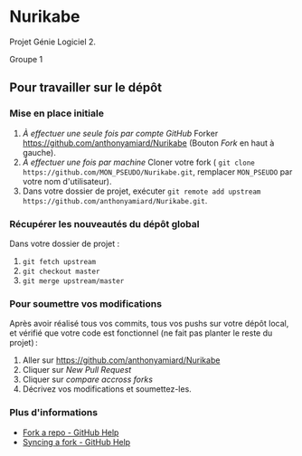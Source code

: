 # Nurikabe
Projet Génie Logiciel 2.

Groupe 1

## Pour travailler sur le dépôt

### Mise en place initiale

1. _À effectuer une seule fois par compte GitHub_ Forker
   https://github.com/anthonyamiard/Nurikabe (Bouton _Fork_ en haut à gauche).
2. _À effectuer une fois par machine_ Cloner votre fork (
   `git clone https://github.com/MON_PSEUDO/Nurikabe.git`, remplacer
   `MON_PSEUDO` par votre nom d'utilisateur).
3. Dans votre dossier de projet, exécuter
   `git remote add upstream https://github.com/anthonyamiard/Nurikabe.git`.

### Récupérer les nouveautés du dépôt global

Dans votre dossier de projet :
1. `git fetch upstream`
2. `git checkout master`
3. `git merge upstream/master`

### Pour soumettre vos modifications

Après avoir réalisé tous vos commits, tous vos pushs sur votre dépôt local, et
vérifié que votre code est fonctionnel (ne fait pas planter le reste du
projet) :

1. Aller sur https://github.com/anthonyamiard/Nurikabe
2. Cliquer sur _New Pull Request_
3. Cliquer sur _compare accross forks_
4. Décrivez vos modifications et soumettez-les.

### Plus d'informations

* [Fork a repo - GitHub Help](https://help.github.com/en/github/getting-started-with-github/fork-a-repo)
* [Syncing a fork - GitHub Help](https://help.github.com/en/github/collaborating-with-issues-and-pull-requests/syncing-a-fork)
